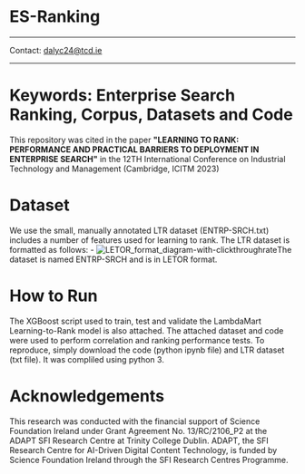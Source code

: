 # ES-Ranking

-----------------------------------------------------------------------------------

Contact:  dalyc24@tcd.ie

-----------------------------------------------------------------------------------

# Keywords: Enterprise Search Ranking, Corpus, Datasets and Code

This repository was cited in the paper **"LEARNING TO RANK: PERFORMANCE AND PRACTICAL BARRIERS TO DEPLOYMENT IN ENTERPRISE SEARCH"** in the 12TH International Conference on Industrial Technology and Management (Cambridge, ICITM 2023)

# Dataset
We use the small, manually annotated LTR dataset (ENTRP-SRCH.txt) includes a number of features used for learning to rank.  The LTR dataset is formatted as follows: -
![LETOR_format_diagram-with-clickthroughrate](https://user-images.githubusercontent.com/51714656/184387570-87e33de2-a985-4d8f-8a71-4cd7f43bb87a.png)The dataset is named ENTRP-SRCH and is in LETOR format.  



# How to Run
The XGBoost script used to train, test and validate the LambdaMart Learning-to-Rank model is also attached.  The attached dataset and code were used to perform correlation and ranking performance tests.  To reproduce, simply download the code (python ipynb file) and LTR dataset (txt file).  It was compliled using python 3.


# Acknowledgements
This research was conducted with the financial support of Science Foundation Ireland under Grant Agreement No. 13/RC/2106_P2 at the ADAPT SFI Research Centre at Trinity College Dublin.  ADAPT, the SFI Research Centre for AI-Driven Digital Content Technology, is funded by Science Foundation Ireland through the SFI Research Centres Programme.
